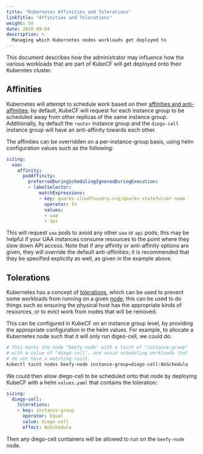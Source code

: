 ```yaml
---
title: "Kubernetes Affinities and Tolerations"
linkTitle: "Affinities and Tolerations"
weight: 50
date: 2020-09-04
description: >
  Managing which Kubernetes nodes workloads get deployed to
---
```


This document describes how the administrator may influence how the various
workloads that are part of KubeCF will get deployed onto their Kuberntes
cluster.

## Affinities

Kubernetes will attempt to schedule work based on their [affinities and
anti-affinities]; by default, KubeCF will request for each instance group to be
scheduled away from other replicas of the same instance group.  Additionally,
by default the `router` instance group and the `diego-cell` instance group will
have an anti-affinity towards each other.

[affinities and anti-affinities]: https://kubernetes.io/docs/concepts/scheduling-eviction/assign-pod-node/#affinity-and-anti-affinity

The affinities can be overridden on a per-instance-group basis, using helm
configuration values such as the following:

```yaml
sizing:
  uaa:
    affinity:
      podAffinity:
        preferredDuringSchedulingIgnoredDuringExecution:
        - labelSelector:
            matchExpressions:
            - key: quarks.cloudfoundry.org/quarks-statefulset-name
              operator: In
              values:
              - uaa
              - api
```

This will request `uaa` pods to avoid any other `uaa` or `api` pods; this may be
helpful if your UAA instances consume resources to the point where they slow
down API access.  Note that if any affinity or anti-affinity options are given,
they will override the default anti-affinities; it is recommended that they be
specified explicitly as well, as given in the example above.

## Tolerations

Kubernetes has a concept of [tolerations], which can be used to prevent some
workloads from running on a given [node]; this can be used to do things such as
ensuring the physical host has the appropriate kinds of resources, or to evict
work from nodes that will be removed.

[tolerations]: https://kubernetes.io/docs/concepts/scheduling-eviction/taint-and-toleration/
[node]: https://kubernetes.io/docs/concepts/architecture/nodes/

This can be configured in KubeCF on an instance group level, by providing the
appropriate configuration in the helm values.  For example, to allocate a
Kubernetes node such that it will only run digeo-cell, we could do:

```bash
# This marks the node "beefy-node" with a taint of "instance-group"
# with a value of "diego-cell", and avoid scheduling workloads that
# do not have a matching taint.
kubectl taint nodes beefy-node instance-group=diego-cell:NoSchedule
```

We could then allow diego-cell to be scheduled onto that node by deploying
KubeCF with a helm `values.yaml` that contains the toleration:

```yaml
sizing:
  diego-cell:
    tolerations:
    - key: instance-group
      operator: Equal
      value: diego-cell
      effect: NoSchedule
```

Then any diego-cell containers will be allowed to run on the `beefy-node` node.
